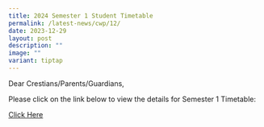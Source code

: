 ```yaml
---
title: 2024 Semester 1 Student Timetable
permalink: /latest-news/cwp/12/
date: 2023-12-29
layout: post
description: ""
image: ""
variant: tiptap
---
```

<p>Dear Crestians/Parents/Guardians,</p><p>Please click on the link below to view the details for Semester 1 Timetable:</p><p><a href="/files/Timetable_Announcement/2024_Sem1_TT_Classes__Student_version___26_12_2023_.pdf" rel="noopener noreferrer nofollow" target="_blank">Click Here</a></p><p></p>